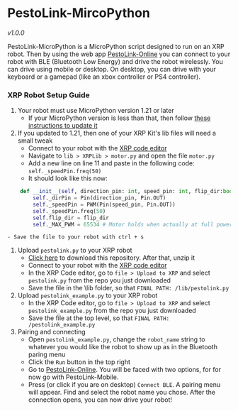 # PestoLink-MircoPython
*v1.0.0*

PestoLink-MicroPython is a MicroPython script designed to run on an XRP robot. Then by using the web app [PestoLink-Online](https://pestol.ink) you can connect to your robot with BLE (Bluetooth Low Energy) and drive the robot wirelessly. You can drive using mobile or desktop. On desktop, you can drive with your keyboard or a gamepad (like an xbox controller or PS4 controller).


### XRP Robot Setup Guide ###
1) Your robot must use MicroPython version 1.21 or later
	- If your MicroPython version is less than that, then follow [these instructions to update it](https://micropython.org/download/RPI_PICO_W/)
1) If you updated to 1.21, then one of your XRP Kit's lib files will need a small tweak
	- Connect to your robot with the [XRP code editor](https://xrpcode.wpi.edu/)
	- Navigate to `lib > XRPLib > motor.py` and open the file `motor.py`
	- Add a new line on line 11 and paste in the following code: `self._speedPin.freq(50)`
	- It should look like this now:
```python
	def __init__(self, direction_pin: int, speed_pin: int, flip_dir:bool=False):
		self._dirPin = Pin(direction_pin, Pin.OUT)
		self._speedPin = PWM(Pin(speed_pin, Pin.OUT))
		self._speedPin.freq(50)
		self.flip_dir = flip_dir
		self._MAX_PWM = 65534 # Motor holds when actually at full power
```
	- Save the file to your robot with ctrl + s
1) Upload `pestolink.py` to your XRP robot
	- [Click here](https://github.com/AlfredoSystems/PestoLink-MicroPython/archive/refs/heads/main.zip) to download this repository. After that, unzip it
	- Connect to your robot with the [XRP code editor](https://xrpcode.wpi.edu/)
	- In the XRP Code editor, go to `file > Upload to XRP` and select `pestolink.py` from the repo you just downloaded
	- Save the file in the \lib folder, so that `FINAL PATH: /lib/pestolink.py`
1) Upload `pestolink_example.py` to your XRP robot
	- In the XRP Code editor, go to `file > Upload to XRP` and select `pestolink_example.py` from the repo you just downloaded
	- Save the file at the top level, so that `FINAL PATH: /pestolink_example.py`
1) Pairing and connecting
	- Open `pestolink_example.py`, change the `robot_name` string to whatever you would like the robot to show up as in the Bluetooth paring menu
	- Click the `Run` button in the top right
	- Go to [PestoLink-Online](https://pestol.ink). You will be faced with two options, for for now go with PestoLink-Mobile.
	- Press (or click if you are on desktop) `Connect BLE`. A pairing menu will appear. Find and select the robot name you chose. After the connection opens, you can now drive your robot!